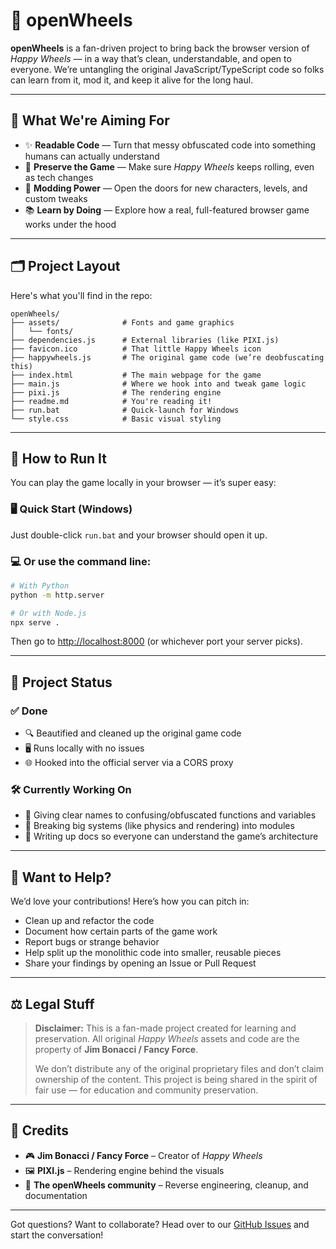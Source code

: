 
# 🎡 openWheels

**openWheels** is a fan-driven project to bring back the browser version of *Happy Wheels* — in a way that’s clean, understandable, and open to everyone. We’re untangling the original JavaScript/TypeScript code so folks can learn from it, mod it, and keep it alive for the long haul.

---

## 🎯 What We're Aiming For

* ✨ **Readable Code** — Turn that messy obfuscated code into something humans can actually understand
* 💾 **Preserve the Game** — Make sure *Happy Wheels* keeps rolling, even as tech changes
* 🔧 **Modding Power** — Open the doors for new characters, levels, and custom tweaks
* 📚 **Learn by Doing** — Explore how a real, full-featured browser game works under the hood

---

## 🗂️ Project Layout

Here's what you'll find in the repo:

```
openWheels/
├── assets/              # Fonts and game graphics
│   └── fonts/
├── dependencies.js      # External libraries (like PIXI.js)
├── favicon.ico          # That little Happy Wheels icon
├── happywheels.js       # The original game code (we’re deobfuscating this)
├── index.html           # The main webpage for the game
├── main.js              # Where we hook into and tweak game logic
├── pixi.js              # The rendering engine
├── readme.md            # You're reading it!
├── run.bat              # Quick-launch for Windows
└── style.css            # Basic visual styling
```

---

## 🚀 How to Run It

You can play the game locally in your browser — it’s super easy:

### 🖥️ Quick Start (Windows)

Just double-click `run.bat` and your browser should open it up.

### 💻 Or use the command line:

```bash
# With Python
python -m http.server

# Or with Node.js
npx serve .
```

Then go to [http://localhost:8000](http://localhost:8000) (or whichever port your server picks).

---

## 📌 Project Status

### ✅ Done

* 🔍 Beautified and cleaned up the original game code
* 🖥️ Runs locally with no issues
* 🌐 Hooked into the official server via a CORS proxy

### 🛠️ Currently Working On

* 🧠 Giving clear names to confusing/obfuscated functions and variables
* 🧩 Breaking big systems (like physics and rendering) into modules
* 📜 Writing up docs so everyone can understand the game’s architecture

---

## 🤝 Want to Help?

We’d love your contributions! Here’s how you can pitch in:

* Clean up and refactor the code
* Document how certain parts of the game work
* Report bugs or strange behavior
* Help split up the monolithic code into smaller, reusable pieces
* Share your findings by opening an Issue or Pull Request

---

## ⚖️ Legal Stuff

> **Disclaimer:** This is a fan-made project created for learning and preservation. All original *Happy Wheels* assets and code are the property of **Jim Bonacci / Fancy Force**.
>
> We don’t distribute any of the original proprietary files and don’t claim ownership of the content. This project is being shared in the spirit of fair use — for education and community preservation.

---

## 🧾 Credits

* 🎮 **Jim Bonacci / Fancy Force** – Creator of *Happy Wheels*
* 🖼️ **PIXI.js** – Rendering engine behind the visuals
* 🔧 **The openWheels community** – Reverse engineering, cleanup, and documentation

---

Got questions? Want to collaborate? Head over to our [GitHub Issues](https://github.com/fvbuk-johnson2254/openWheels/issues) and start the conversation!

